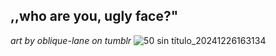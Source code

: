 ,,who are you, ugly face?"
---
*art by oblique-lane on tumblr*
![50 sin título_20241226163134](https://github.com/user-attachments/assets/7bd550ed-7822-45e3-8358-42b6e049be8d)
